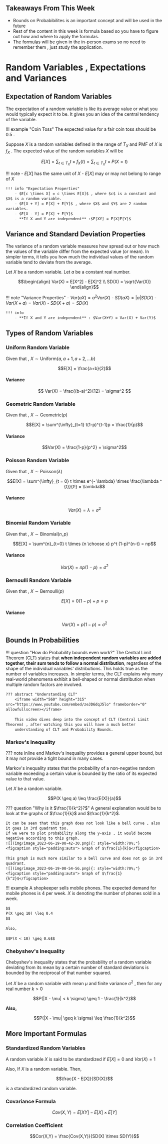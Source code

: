 ## Takeaways From This Week
- Bounds on Probabibilites is an important concept and will be used in the future
- Rest of the content in this week is formula based so you have to figure out how and where to apply the formulas.
- The formulas will be given in the in-person exams so no need to remember them , just study the application.

# Random Variables , Expectations and Variances
## Expectation of Random Variables
The expectation of a random variable is like its average value or what you would typically expect it to be. It gives you an idea of the central tendency of the variable.

!!! example "Coin Toss"
    The expected value for a fair coin toss should be 0.5 . 

Suppose $X$ is a random variables defined in the range of $T_X$ and PMF of $X$ is $f_X$ . The expected value of the random variables $X$ will be

$$E[X] = \sum_{t \in T_X} t \times f_X(t) = \sum_{t \in T_X} t \times P(X =t)$$


!!! note
    - $E[X]$ has the same unit of $X$
    - $E[X]$ may or may not belong to range of $X$

    !!! info "Expectation Properties"
        - $E[c \times X] = c \times E[X]$ , where $c$ is a constant and $X$ is a random variable.
        - $E[X + Y] = E[X] + E[Y]$ , where $X$ and $Y$ are 2 random variables.
        - $E[X - Y] = E[X] + E[Y]$ 
        - **If X and Y are independent** :$E[XY] = E[X]E[Y]$


## Variance and Standard Deviation Properties 
The variance of a random variable measures how spread out or how much the values of the variable differ from the expected value (or mean). In simpler terms, it tells you how much the individual values of the random variable tend to deviate from the average.

Let $X$ be a random variable. Let $a$ be a constant real number.

$$\begin{align} Var(X) = E[X^2] - E[X]^2 \\ 
SD(X) = \sqrt{Var(X)} \end{align}$$

!!! note "Variance Properties"
    - $Var(aX) = a^2Var(X)$
    - $SD(aX) = |a|SD(X)$
    - $Var(X + a) = Var(X)$
    - $SD(X + a) = SD(X)$

    !!! info
        - **If X and Y are independent** : $Var(X+Y) = Var(X) + Var(Y)$

## Types of Random Variables 
### Uniform Random Variable 
Given that , $X \sim \text{Uniform} \{a , a+1 , a+2 , ... b\}$

$$E[X] = \frac{a+b}{2}$$

#### Variance 
$$ Var(X) = \frac{(b-a)^2}{12} = \sigma^2 $$


### Geometric Random Variable
Given that , $X \sim \text{Geometric}(p)$

$$E[X] = \sum^{\infty}_{t=1} t(1-p)^{t-1}p = \frac{1}{p}$$

#### Variance 
$$Var(X) = \frac{1-p}{p^2} = \sigma^2$$


### Poisson Random Variable 
Given that , $X \sim \text{Poisson}(\lambda)$

$$E[X] = \sum^{\infty}_{t = 0} t \times e^{- \lambda} \times \frac{\lambda ^ {t}}{t!} = \lambda$$

#### Variance 
$$Var(X) = \lambda = \sigma^2$$


### Binomial Random Variable 
Given that , $X \sim \text{Binomial}(n,p)$

$$E[X] = \sum^{n}_{t=0} t \times {n \choose x} p^t (1-p)^{n-t} = np$$

#### Variance 
$$Var(X) = np(1-p) = \sigma^2$$

### Bernoulli Random Variable 
Given that , $X \sim \text{Bernoulli}(p)$

$$E[X] = 0(1-p) + p = p$$

#### Variance 
$$Var(X) = p(1-p) = \sigma^2$$

## Bounds In Probabilities 
!!! question "How do Probability bounds even work?"
    The Central Limit Theorem (CLT) states that **when independent random variables are added together, their sum tends to follow a normal distribution**, regardless of the shape of the individual variables' distributions. This holds true as the number of variables increases. In simpler terms, the CLT explains why many real-world phenomena exhibit a bell-shaped or normal distribution when multiple random factors are involved.

    ??? abstract "Understanding CLT"
        <iframe width="560" height="315" src="https://www.youtube.com/embed/zeJD6dqJ5lo" frameborder="0" allowfullscreen></iframe>
        
        This video dives deep into the concept of CLT (Central Limit Theorem) , after watching this you will have a much better
        understanding of CLT and Probability Bounds.

### Markov's Inequality 
??? note inline end 
    Markov's inequality provides a general upper bound, but it may not provide a tight bound in many cases.

Markov's inequality states that the probability of a non-negative random variable exceeding a certain value is bounded by the ratio of its expected value to that value.

Let $X$ be a random variable.


$$P(X \geq a) \leq \frac{E(X)}{a}$$

??? question "Why is it $\frac{1}{k^2}?$"
    A general explanation would be to look at the graphs of $\frac{1}{k}$ and $\frac{1}{k^2}$.

    It can be seen that this graph does not look like a bell curve , also it goes in 3rd quadrant too.
    If we were to plot probability along the y-axis , it would become negative according to this graph.
    ![](img/image_2023-06-19-00-42-30.png){: style="width:70%;"}
    <figcaption style="padding:auto"> Graph of $\frac{1}{k}$</figcaption>

    This graph is much more similar to a bell curve and does not go in 3rd quadrant.
    ![](img/image_2023-06-19-00-54-56.png){: style="width:70%;"}
    <figcaption style="padding:auto"> Graph of $\frac{1}{k^2}$</figcaption>

 

!!! example
    A shopkeeper sells mobile phones. The expected demand for mobile phones is 4 per week. $X$ is denoting the number of phones sold in a week.

    $$
    P(X \geq 10) \leq 0.4
    $$

    Also, 

    $$P(X < 10) \geq 0.6$$

### Chebyshev's Inequality 
Chebyshev's inequality states that the probability of a random variable deviating from its mean by a certain number of standard deviations is bounded by the reciprocal of that number squared.

Let $X$ be a random variable with mean $\mu$ and finite variance $\sigma^2$ , then for any real number $k>0$

$$P(|X - \mu| < k \sigma) \geq 1 - \frac{1}{k^2}$$

**Also,**

$$P(|X - \mu| \geq k \sigma) \leq \frac{1}{k^2}$$

## More Important Formulas 
### Standardized Random Variables 
A random variable $X$ is said to be standardized if $E[X] = 0 \text{ and } Var(X) = 1$

Also,
If $X$ is a random variable.  Then,

$$\frac{X - E[X]}{SD(X)}$$

is a standardized random variable.

### Covariance Formula
$$Cov(X,Y) = E[XY] - E[X] \times E[Y]$$

### Correlation Coefficient 
$$Cor(X,Y) = \frac{Cov(X,Y)}{SD(X) \times SD(Y)}$$

